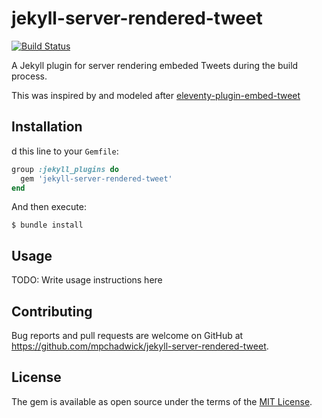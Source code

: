 # jekyll-server-rendered-tweet

[![Build Status](https://travis-ci.org/mpchadwick/jekyll-server-rendered-tweet.svg?branch=master)](https://travis-ci.org/mpchadwick/jekyll-server-rendered-tweet)

A Jekyll plugin for server rendering embeded Tweets during the build process.

This was inspired by and modeled after [eleventy-plugin-embed-tweet](https://github.com/KyleMit/eleventy-plugin-embed-tweet)

## Installation

d this line to your `Gemfile`:

```ruby
group :jekyll_plugins do
  gem 'jekyll-server-rendered-tweet'
end
```

And then execute:

    $ bundle install

## Usage

TODO: Write usage instructions here

## Contributing

Bug reports and pull requests are welcome on GitHub at https://github.com/mpchadwick/jekyll-server-rendered-tweet.

## License

The gem is available as open source under the terms of the [MIT License](https://opensource.org/licenses/MIT).
